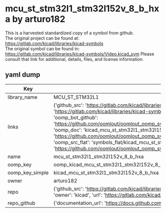 # mcu_st_stm32l1_stm32l152v_8_b_hxa by arturo182  
This is a harvested standardized copy of a symbol from github.  
The original project can be found at:  
https://gitlab.com/kicad/libraries/kicad-symbols  
The original symbol can be found in:
https://gitlab.com/kicad/libraries/kicad-symbols/Video.kicad_sym
Please consult that link for additional, details, files, and license information.  
## yaml dump  
| Key | Value |  
| --- | --- |  
| library_name | MCU_ST_STM32L1 |  
| links | {'github_src': 'https://gitlab.com/kicad/libraries/kicad-symbols/Video.kicad_sym', 'github_src_repo': 'https://gitlab.com/kicad/libraries/kicad-symbols', 'oomp_bot': 'kicad_mcu_st_stm32l1_stm32l152v_8_b_hxa/working', 'oomp_bot_github': 'https://github.com/oomlout/oomlout_oomp_symbol_bot/tree/main/kicad_mcu_st_stm32l1_stm32l152v_8_b_hxa/working', 'oomp_doc': 'kicad_mcu_st_stm32l1_stm32l152v_8_b_hxa/working', 'oomp_doc_github': 'https://github.com/oomlout/oomlout_oomp_symbol_doc/tree/main/kicad_mcu_st_stm32l1_stm32l152v_8_b_hxa/working', 'oomp_src_flat': 'symbols_flat/kicad_mcu_st_stm32l1_stm32l152v_8_b_hxa/working', 'oomp_src_flat_github': 'https://github.com/oomlout/oomlout_oomp_symbol_src/tree/main/kicad_mcu_st_stm32l1_stm32l152v_8_b_hxa/working'} |  
| name | mcu_st_stm32l1_stm32l152v_8_b_hxa |  
| oomp_key | oomp_kicad_mcu_st_stm32l1_stm32l152v_8_b_hxa |  
| oomp_key_simple | kicad_mcu_st_stm32l1_stm32l152v_8_b_hxa |  
| owner | arturo182 |  
| repo | {'github_src': 'https://gitlab.com/kicad/libraries/kicad-symbols/Video.kicad_sym', 'name': 'libraries/kicad-symbols', 'owner': 'kicad', 'url': 'https://gitlab.com/kicad/libraries/kicad-symbols'} |  
| repo_github | {'documentation_url': 'https://docs.github.com/rest/repos/repos#get-a-repository', 'message': 'Not Found'} |  

